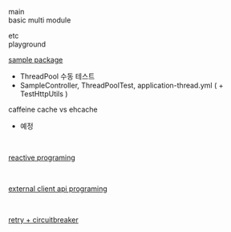 
main <br>
basic multi module <br>


etc <br>
playground <br>

[sample package](https://github.com/albbloomer/back/blob/main/store-api/src/main/java/com/company/store/practiceandrefactoring/controller) <br>
- ThreadPool 수동 테스트
- SampleController, ThreadPoolTest, application-thread.yml ( + TestHttpUtils )


caffeine cache vs ehcache <br>
- 예정

<br>

[reactive programing](https://github.com/albbloomer/back/tree/main/store-api/src/main/java/com/company/store/practiceandrefactoring/reactive)

<br>

[external client api programing](https://github.com/albbloomer/back/tree/main/external-api/src/main/java/com/company/external)

<br>

[retry + circuitbreaker](https://github.com/albbloomer/back/tree/main/external-api/src/main/java/com/company/external/controller)
